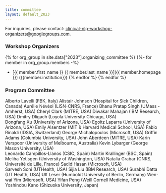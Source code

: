 ```yaml
---
title: committee
layout: default_2023
---
```


For inquiries, please contact: <clinical-nlp-workshop-organizers@googlegroups.com>.

### Workshop Organizers

{% for org_group in site.data["2023"].organizing_committee %}
{%- for member in org_group.members -%}
- [{{ member.first_name }} {{ member.last_name }}]({{ member.homepage }}) ({{member.institution}})
{% endfor %}
{% endfor %}


### Program Committee
Alberto Lavelli (FBK, Italy)
Alistair Johnson (Hospital for Sick Children, Canada) 
Aurélie Névéol (LISN-CNRS, France)
Bhanu Pratap Singh (UMass - Amherst, USA)
Cheryl Clark (MITRE, USA)
Diwakar Mahajan	 (IBM Research, USA)
Dmitry Dligach (Loyola University Chicago, USA)    
Dongfang Xu (University of Arizona, USA) 
Egoitz Laparra (University of Arizona, USA)
Emily Alsentzer (MIT & Harvard Medical School, USA)
Fabio Rinaldi (IDSIA, Switzerland) 
George Michalopoulos (Microsoft, USA) 
Griffin Adams (Columbia University, USA)
John Aberdeen (MITRE, USA) 
Karin Verspoor (University of Melbourne, Australia)
Kevin Lybarger (George Mason University, USA)  
Leonardo Campillos-Llanos (CSIC, Spain) 
Martin Krallinger (BSC, Spain)
Meliha Yetisgen (University of Washington, USA)
Natalia Grabar (CNRS, Université de Lille, France)
Sadid Hasan (Microsoft, USA)   
Sarvesh Soni (UTHealth, USA) 
Sijia Liu (IBM Research, USA) 
Surabhi Datta (UT Health, USA) 
Ulf Leser (Humboldt University of Berlin, Germany)
Wen-wai Yim (Microsoft, USA) 
Yifan Peng (Weill Cornell Medicine, USA)
Yoshinobu Kano (Shizuoka University, Japan)
